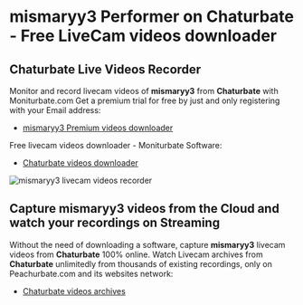 # mismaryy3 Performer on Chaturbate - Free LiveCam videos downloader

## Chaturbate Live Videos Recorder

Monitor and record livecam videos of **mismaryy3** from **Chaturbate** with Moniturbate.com
Get a premium trial for free by just and only registering with your Email address:
* [mismaryy3 Premium videos downloader](https://moniturbate.com/request-demo-licence-key.html)

Free livecam videos downloader - Moniturbate Software:
* [Chaturbate videos downloader](https://moniturbate.com/moniturbate-download-software.html)

![mismaryy3 livecam videos recorder](https://peachurnet.com/templates/moniturbate-software.png)


## Capture mismaryy3 videos from the Cloud and watch your recordings on Streaming

Without the need of downloading a software, capture **mismaryy3** livecam videos from **Chaturbate** 100% online.
Watch Livecam archives from **Chaturbate** unlimitedly from thousands of existing recordings, only on Peachurbate.com and its websites network:
* [Chaturbate videos archives](https://peachurnet.com/)